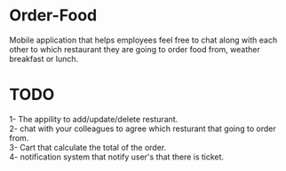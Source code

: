 # Order-Food
Mobile application that helps employees feel free to chat along with each other to which restaurant they are going to order food from, weather breakfast or lunch.
# TODO
1- The appility to add/update/delete resturant.  
2- chat with your colleagues to agree which resturant that going to order from.  
3- Cart that calculate the total of the order.  
4- notification system that notify user's that there is ticket.  
